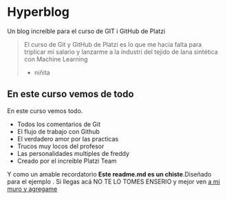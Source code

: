 # Hyperblog
Un blog increíble para el curso de GIT i GitHub de Platzi
> El curso de Git y GitHub de Platzi es lo que me hacia falta para triplicar mi salario y lanzarme a la industri del tejido de lana sintética con Machine Learning
> - niñita
## En este curso vemos de todo
En este curso vemos todo.
- Todos los comentarios de Git
- El flujo de trabajo con Github
- El verdadero amor por las practicas
- Trucos muy locos del profesor
- Las personalidades multiples de freddy
- Creado por el increible Platzi Team


Y como un amable recordatorio **Este readme.md  es un chiste**.Diseñado para el ejemplo . Si llegas acá NO TE LO TOMES ENSERIO y mejor ven [a mi muro y agregame](http://https://www.facebook.com/danielito.lagunas "a mi muro y agregame")